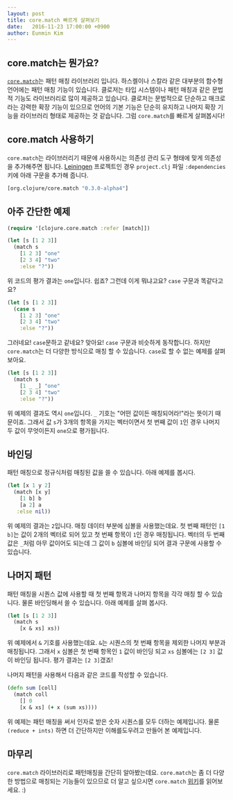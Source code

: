 ```yaml
---
layout: post
title: core.match 빠르게 살펴보기
date:   2016-11-23 17:00:00 +0900
author: Eunmin Kim
---
```


## core.match는 뭔가요?

[`core.match`](https://github.com/clojure/core.match)는 패턴 매칭 라이브러리 입니다.
하스켈이나 스칼라 같은 대부분의 함수형 언어에는 패턴 매칭 기능이 있습니다. 클로저는 타입 시스템이나 패턴 매칭과
같은 문법적 기능도 라이브러리로 많이 제공하고 있습니다. 클로저는 문법적으로 단순하고 매크로라는 강력한 확장
기능이 있으므로 언어의 기본 기능은 단순히 유지하고 나머지 확장 기능을 라이브러리 형태로 제공하는 것 같습니다.
그럼 `core.match`를 빠르게 살펴봅시다!

## core.match 사용하기

`core.match`는 라이브러리기 때문에 사용하시는 의존성 관리 도구 형태에 맞게 의존성을 추가해주면 됩니다.
[Leiningen](https://leiningen.org/) 프로젝트인 경우 `project.clj` 파일 `:dependencies` 키에
아래 구문을 추가해 줍니다.

```clojure
[org.clojure/core.match "0.3.0-alpha4"]
```
## 아주 간단한 예제

```clojure
(require '[clojure.core.match :refer [match]])

(let [s [1 2 3]]
  (match s
    [1 2 3] "one"
    [2 3 4] "two"
    :else "?"))
```

위 코드의 평가 결과는 `one`입니다. 쉽죠? 그런데 이게 뭐냐고요? `case` 구문과 똑같다고요?

```clojure
(let [s [1 2 3]]
  (case s
    [1 2 3] "one"
    [2 3 4] "two"
    :else "?"))
```

그러네요! `case`문하고 같네요? 맞아요! `case` 구문과 비슷하게 동작합니다. 하지만 `core.match`는
더 다양한 방식으로 매칭 할 수 있습니다. `case`로 할 수 없는 예제를 살펴보아요.

```clojure
(let [s [1 2 3]]
  (match s
    [1 _ _] "one"
    [2 3 4] "two"
    :else "?"))
```

위 예제의 결과도 역시 `one`입니다. `_` 기호는 "어떤 값이든 매칭되어라!"라는 뜻이기 때문이죠.
그래서 값 `s`가 3개의 항목을 가지는 벡터이면서 첫 번째 값이 `1`인 경우 나머지 두 값이 무엇이든지 `one`으로 평가됩니다.

## 바인딩

패턴 매칭으로 정규식처럼 매칭된 값을 쓸 수 있습니다. 아래 예제를 봅시다.

```clojure
(let [x 1 y 2]
  (match [x y]
    [1 b] b
    [a 2] a
   :else nil))
```

위 예제의 결과는 `2`입니다. 매칭 데이터 부분에 심볼을 사용했는데요. 첫 번째 패턴인 `[1 b]`는 값이 2개의 벡터로 되어 있고
첫 번째 항목이 `1`인 경우 매칭됩니다. 벡터의 두 번째 값은 `_`처럼 아무 값이어도 되는데 그 값이 `b` 심볼에
바인딩 되어 결과 구문에 사용할 수 있습니다.

## 나머지 패턴

패턴 매칭을 시퀀스 값에 사용할 때 첫 번째 항목과 나머지 항목을 각각 매칭 할 수 있습니다. 물론 바인딩해서 쓸 수 있습니다.
아래 예제를 살펴 봅시다.

```clojure
(let [s [1 2 3]]
  (match s
    [x & xs] xs))
```

위 예제에서 `&` 기호를 사용했는데요. `&`는 시퀀스의 첫 번째 항목을 제외한 나머지 부분과 매칭됩니다.
그래서 `x` 심볼은 첫 번째 항목인 `1` 값이 바인딩 되고 `xs` 심볼에는 `[2 3]` 값이 바인딩 됩니다.
평가 결과는 `[2 3]`갰죠!

나머지 패턴을 사용해서 다음과 같은 코드를 작성할 수 있습니다.

```clojure
(defn sum [coll]
  (match coll
    [] 0
    [x & xs] (+ x (sum xs))))
```

위 예제는 패턴 매칭을 써서 인자로 받은 숫자 시퀀스를 모두 더하는 예제입니다. 물론 `(reduce + ints)`
하면 더 간단하지만 이해를도우려고 만들어 본 예제입니다.

## 마무리

`core.match` 라이브러리로 패턴매칭을 간단히 알아봤는데요. `core.match`는 좀 더 다양한 방법으로 매칭되는
기능들이 있으므로 더 알고 싶으시면 `core.match` [위키](https://github.com/clojure/core.match/wiki)를
읽어보세요. :)
